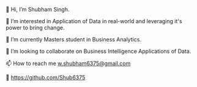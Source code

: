 👋 Hi, I’m Shubham Singh.

👀 I’m interested in Application of Data in real-world and leveraging it's power to bring change.

🌱 I’m currently Masters student in Business Analytics.

💞️ I’m looking to collaborate on Business Intelligence Applications of Data.

📫 How to reach me w.shubham6375@gmail.com

📧 https://github.com/Shub6375


<!---
Shub6375/Shub6375 is a ✨ special ✨ repository because its `README.md` (this file) appears on your GitHub profile.
You can click the Preview link to take a look at your changes.
--->
